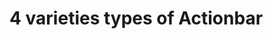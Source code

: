 # 4 varieties types of Actionbar 

<style name="AppTheme" parent="Theme.AppCompat">  // When we will use this theme it will show Dark background with white text.

![](app/src/main/res/drawable/darkactionbar-small.png)
